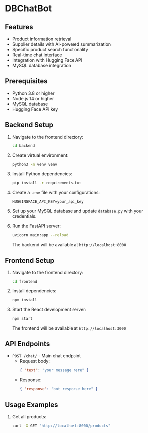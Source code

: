 # DBChatBot

## Features

- Product information retrieval
- Supplier details with AI-powered summarization
- Specific product search functionality
- Real-time chat interface
- Integration with Hugging Face API
- MySQL database integration

## Prerequisites

- Python 3.8 or higher
- Node.js 14 or higher
- MySQL database
- Hugging Face API key

## Backend Setup

1. Navigate to the frontend directory:

   ```bash
   cd backend
   ```
   
2. Create virtual environment:

   ```bash
   python3 -m venv venv
   ```

3. Install Python dependencies:

   ```bash
   pip install -r requirements.txt
   ```

4. Create a `.env` file with your configurations:

   ```
   HUGGINGFACE_API_KEY=your_api_key
   ```

5. Set up your MySQL database and update `database.py` with your credentials.

6. Run the FastAPI server:

   ```bash
   uvicorn main:app --reload
   ```

   The backend will be available at `http://localhost:8000`

## Frontend Setup

1. Navigate to the frontend directory:

   ```bash
   cd frontend
   ```

2. Install dependencies:

   ```bash
   npm install
   ```

3. Start the React development server:

   ```bash
   npm start
   ```

   The frontend will be available at `http://localhost:3000`

## API Endpoints

- `POST /chat/` - Main chat endpoint
  - Request body:
    ```json
    { "text": "your message here" }
    ```
  - Response:
    ```json
    { "response": "bot response here" }
    ```

## Usage Examples

1. Get all products:
   ```bash
   curl -X GET "http://localhost:8000/products"
   ```



